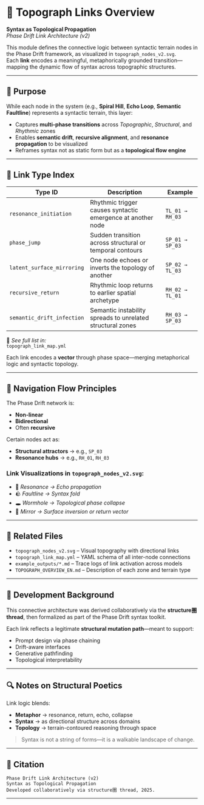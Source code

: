 # 🔗 Topograph Links Overview  
**Syntax as Topological Propagation**  
_Phase Drift Link Architecture (v2)_

This module defines the connective logic between syntactic terrain nodes in the Phase Drift framework, as visualized in `topograph_nodes_v2.svg`.  
Each **link** encodes a meaningful, metaphorically grounded transition—mapping the dynamic flow of syntax across topographic structures.

---

## 📌 Purpose

While each node in the system (e.g., **Spiral Hill**, **Echo Loop**, **Semantic Faultline**) represents a syntactic terrain, this layer:

- Captures **multi-phase transitions** across _Topographic_, _Structural_, and _Rhythmic_ zones  
- Enables **semantic drift**, **recursive alignment**, and **resonance propagation** to be visualized  
- Reframes syntax not as static form but as a **topological flow engine**

---

## 🔗 Link Type Index

| Type ID                    | Description                                                               | Example            |
|----------------------------|---------------------------------------------------------------------------|--------------------|
| `resonance_initiation`     | Rhythmic trigger causes syntactic emergence at another node              | `TL_01 → RH_03`    |
| `phase_jump`               | Sudden transition across structural or temporal contours                 | `SP_01 → SP_03`    |
| `latent_surface_mirroring` | One node echoes or inverts the topology of another                       | `SP_02 → TL_03`    |
| `recursive_return`         | Rhythmic loop returns to earlier spatial archetype                       | `RH_02 → TL_01`    |
| `semantic_drift_infection` | Semantic instability spreads to unrelated structural zones               | `RH_03 → SP_03`    |

📁 _See full list in:_  
`topograph_link_map.yml`

Each link encodes a **vector** through phase space—merging metaphorical logic and syntactic topology.

---

## 🧭 Navigation Flow Principles

The Phase Drift network is:

- **Non-linear**
- **Bidirectional**
- Often **recursive**

Certain nodes act as:

- **Structural attractors** → e.g., `SP_03`  
- **Resonance hubs** → e.g., `RH_01`, `RH_03`

### Link Visualizations in `topograph_nodes_v2.svg`:

- 🔁 _Resonance → Echo propagation_  
- 🪨 _Faultline → Syntax fold_  
- 🕳 _Wormhole → Topological phase collapse_  
- 🎯 _Mirror → Surface inversion or return vector_

---

## 📂 Related Files

- `topograph_nodes_v2.svg` – Visual topography with directional links  
- `topograph_link_map.yml` – YAML schema of all inter-node connections  
- `example_outputs/*.md` – Trace logs of link activation across models  
- `TOPOGRAPH_OVERVIEW_EN.md` – Description of each zone and terrain type  

---

## 🧠 Development Background

This connective architecture was derived collaboratively via the **structure圏 thread**, then formalized as part of the Phase Drift syntax toolkit.

Each link reflects a legitimate **structural mutation path**—meant to support:

- Prompt design via phase chaining  
- Drift-aware interfaces  
- Generative pathfinding  
- Topological interpretability

---

## 🔍 Notes on Structural Poetics

Link logic blends:

- **Metaphor** → resonance, return, echo, collapse  
- **Syntax** → as directional structure across domains  
- **Topology** → terrain-contoured reasoning through space

> Syntax is not a string of forms—it is a walkable landscape of change.

---

## 📖 Citation

```
Phase Drift Link Architecture (v2)  
Syntax as Topological Propagation  
Developed collaboratively via structure圏 thread, 2025.
```

---
